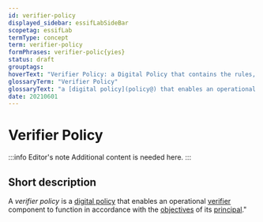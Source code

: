 ```yaml
---
id: verifier-policy
displayed_sidebar: essifLabSideBar
scopetag: essifLab
termType: concept
term: verifier-policy
formPhrases: verifier-polic{yies}
status: draft
grouptags:
hoverText: "Verifier Policy: a Digital Policy that contains the rules, working-instructions, preferences and other guidance for an operational Verifier component to function in accordance with the Objectives of its Principal."
glossaryTerm: "Verifier Policy"
glossaryText: "a [digital policy](policy@) that enables an operational [verifier](@) component to function in accordance with the [objective](@) of its [principal](@)."
date: 20210601
---
```


# Verifier Policy

:::info Editor's note
Additional content is needed here.
:::

## Short description

A *verifier policy* is a [digital policy](policy@) that enables an operational [verifier](@) component to function in accordance with the [objectives](@) of its [principal](@)."